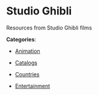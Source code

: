 # Studio Ghibli

Resources from Studio Ghibli films

**Categories**:

- [Animation](https://github/apis-list/apis-list#animation)

- [Catalogs](https://github/apis-list/apis-list#catalogs)

- [Countries](https://github/apis-list/apis-list#countries)

- [Entertainment](https://github/apis-list/apis-list#entertainment)



